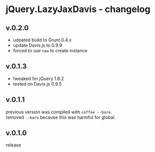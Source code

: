# jQuery.LazyJaxDavis - changelog

## v.0.2.0

* udpated build to Grunt 0.4.x
* update Davis.js to 0.9.9
* forced to use `new` to create instance

## v.0.1.3

* tweaked for jQuery 1.8.2
* tested on Davis.js 0.9.5

## v.0.1.1

previous version was compiled with `coffee --bare`.  
removed `--bare` because this was harmful for global.

## v.0.1.0

release

